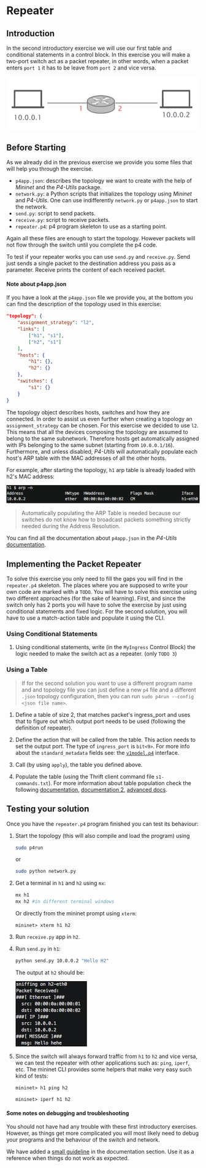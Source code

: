 # Repeater

## Introduction

In the second introductory exercise we will use our first table and conditional
statements in a control block. In this exercise you will make a two-port
switch act as a packet repeater, in other words, when a packet enters `port 1`
it has to be leave from `port 2` and vice versa.

<p align="center">
<img src="images/topology.png" title="Repeater Topology">
<p/>

## Before Starting

As we already did in the previous exercise we provide you some files that will
help you through the exercise.

- `p4app.json`: describes the topology we want to create with the help of *Mininet* and the *P4-Utils* package.
- `network.py`: a Python scripts that initializes the topology using *Mininet* and *P4-Utils*. One can use indifferently `network.py` or `p4app.json` to start the network.
- `send.py`: script to send packets.
- `receive.py`: script to receive packets.
- `repeater.p4`: p4 program skeleton to use as a starting point.

Again all these files are enough to start the topology. However packets will
not flow through the switch until you complete the p4 code.

To test if your repeater works you can use `send.py` and `receive.py`. Send just sends a single
packet to the destination address you pass as a parameter. Receive prints the content of each
received packet.

#### Note about p4app.json

If you have a look at the `p4app.json` file we provide you, at the bottom you can find
the description of the topology used in this exercise:

```json
"topology": {
    "assignment_strategy": "l2",
    "links": [
        ["h1", "s1"],
        ["h2", "s1"]
    ],
    "hosts": {
        "h1": {},
        "h2": {}
    },
    "switches": {
        "s1": {}
    }
}
```

The topology object describes hosts, switches and how they are connected.
In order to assist us even further when creating a topology an `assignment_strategy`
can be chosen. For this exercise we decided to use `l2`. This means that all the devices composing
the topology are assumed to belong to the same subnetwork. Therefore hosts get automatically assigned
with IPs belonging to the same subnet (starting from `10.0.0.1/16`). Furthermore, and unless disabled,
*P4-Utils* will automatically populate each host's ARP table with the MAC addresses of all the other hosts.

For example, after starting the topology, `h1` arp table is already loaded with h2's MAC address:

<img src="images/arp_example.png" title="Repeater Topology">

> Automatically populating the ARP Table is needed because our switches do
> not know how to broadcast packets something strictly needed during the Address Resolution.

You can find all the documentation about `p4app.json` in the *P4-Utils* [documentation](https://nsg-ethz.github.io/p4-utils/usage.html#json).

## Implementing the Packet Repeater

To solve this exercise you only need to fill the gaps you will find in the
`repeater.p4` skeleton. The places where you are supposed to write your own code
are marked with a `TODO`. You will have to solve this exercise using two
different approaches (for the sake of learning). First, and since the switch
only has 2 ports you will have to solve the exercise by just using conditional statements
and fixed logic. For the second solution, you will have to use a match-action table and
populate it using the CLI.

### Using Conditional Statements

1. Using conditional statements, write (in the `MyIngress` Control Block) the logic
needed to make the switch act as a repeater. (only `TODO 3`)

### Using a Table

> If for the second solution you want to use a different program name and
> and topology file you can just define a new `p4` file and a different `.json`
> topology configuration, then you can run `sudo p4run --config <json file name>`.

1. Define a table of size 2, that matches packet's ingress_port and uses that
to figure out which output port needs to be used (following the definition of repeater).

2. Define the action that will be called from the table. This action needs to set the output port. The
type of `ingress_port` is `bit<9>`. For more info about the `standard_metadata` fields see:
the [`v1model.p4`](https://github.com/p4lang/p4c/blob/master/p4include/v1model.p4) interface.

3. Call (by using `apply`), the table you defined above.

4. Populate the table (using the Thrift client command file `s1-commands.txt`). For more information
about table population check the following [documentation](https://github.com/nsg-ethz/p4-learning/wiki/Control-Plane), [documentation 2](https://nsg-ethz.github.io/p4-utils/usage.html#control-plane-configuration), [advanced docs](https://nsg-ethz.github.io/p4-utils/advanced_usage.html#control-plane-configuration).

## Testing your solution

Once you have the `repeater.p4` program finished you can test its behaviour:

1. Start the topology (this will also compile and load the program) using
   ```bash
   sudo p4run
   ```
   or
   ```bash
   sudo python network.py
   ```

2. Get a terminal in `h1` and `h2` using `mx`:

   ```bash
   mx h1
   mx h2 #in different terminal windows
   ```

   Or directly from the mininet prompt using `xterm`:

   ```
   mininet> xterm h1 h2
   ```

3. Run `receive.py` app in `h2`.

4. Run `send.py` in `h1`:

   ```bash
   python send.py 10.0.0.2 "Hello H2"
   ```

   The output at `h2` should be:

   <img src="images/h2_output.png" title="Receive Output">

5. Since the switch will always forward traffic from `h1` to `h2` and vice versa, we can test
the repeater with other applications such as: `ping`, `iperf`, etc. The mininet CLI provides some helpers
that make very easy such kind of tests:

   ```
   mininet> h1 ping h2
   ```

   ```
   mininet> iperf h1 h2
   ```

#### Some notes on debugging and troubleshooting

You should not have had any trouble with these first introductory exercises. However, as things get
more complicated you will most likely need to debug your programs and the behaviour of the switch and network.

We have added a [small guideline](https://github.com/nsg-ethz/p4-learning/wiki/Debugging-and-Troubleshooting) in the documentation section. Use it as a reference when things do not work as
expected.
